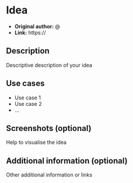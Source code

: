 # Idea

- **Original author:** @
- **Link:** https://

## Description

Descriptive description of your idea

## Use cases

- Use case 1
- Use case 2
- ...

## Screenshots (optional)

Help to visualise the idea

## Additional information (optional)

Other additional information or links
